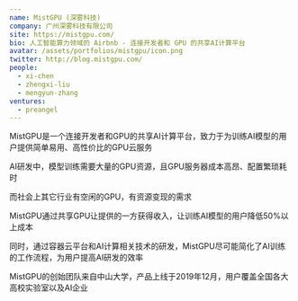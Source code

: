 ```yaml
---
name: MistGPU (深雾科技)
company: 广州深雾科技有限公司
site: https://mistgpu.com/
bio: 人工智能算力领域的 Airbnb - 连接开发者和 GPU 的共享AI计算平台
avatar: /assets/portfolios/mistgpu/icon.png
twitter: http://blog.mistgpu.com/
people:
  - xi-chen
  - zhengxi-liu
  - mengyun-zhang
ventures:
  - preangel
---
```


MistGPU是一个连接开发者和GPU的共享AI计算平台，致力于为训练AI模型的用户提供简单易用、高性价比的GPU云服务

AI研发中，模型训练需要大量的GPU资源，且GPU服务器成本高昂、配置繁琐耗时

而社会上其它行业有空闲的GPU，有资源变现的需求

MistGPU通过共享GPU让提供的一方获得收入，让训练AI模型的用户降低50%以上成本

同时，通过容器云平台和AI计算相关技术的研发，MistGPU尽可能简化了AI训练的工作流程，为用户提高AI研发的效率

MistGPU的创始团队来自中山大学，产品上线于2019年12月，用户覆盖全国各大高校实验室以及AI企业
